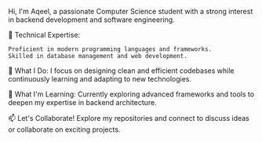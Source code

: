 Hi, I'm Aqeel, a passionate Computer Science student with a strong interest in backend development and software engineering.

🔧 Technical Expertise:

    Proficient in modern programming languages and frameworks.
    Skilled in database management and web development.

💼 What I Do:
I focus on designing clean and efficient codebases while continuously learning and adapting to new technologies.

🌱 What I'm Learning:
Currently exploring advanced frameworks and tools to deepen my expertise in backend architecture.

📫 Let's Collaborate!
Explore my repositories and connect to discuss ideas or collaborate on exciting projects.
